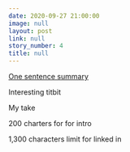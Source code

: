 ```yaml
---
date: 2020-09-27 21:00:00
image: null
layout: post
link: null
story_number: 4
title: null
---
```


[One sentence summary](www.example.com)

Interesting titbit

My take

200 charters for for intro

1,300 characters limit for linked in